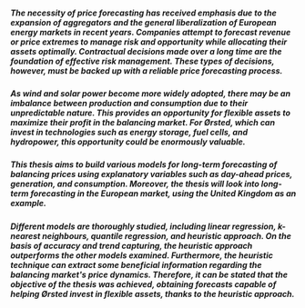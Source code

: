 ##### The necessity of price forecasting has received emphasis due to the expansion of aggregators and the general liberalization of European energy markets in recent years. Companies attempt to forecast revenue or price extremes to manage risk and opportunity while allocating their assets optimally. Contractual decisions made over a long time are the foundation of effective risk management. These types of decisions, however, must be backed up with a reliable price forecasting process.

##### As wind and solar power become more widely adopted, there may be an imbalance between production and consumption due to their unpredictable nature. This provides an opportunity for flexible assets to maximize their profit in the balancing market. For Ørsted, which can invest in technologies such as energy storage, fuel cells, and hydropower, this opportunity could be enormously valuable.

##### This thesis aims to build various models for long-term forecasting of balancing prices using explanatory variables such as day-ahead prices, generation, and consumption. Moreover, the thesis will look into long-term forecasting in the European market, using the United Kingdom as an example.

##### Different models are thoroughly studied, including linear regression, k-nearest neighbours, quantile regression, and heuristic approach. On the basis of accuracy and trend capturing, the heuristic approach outperforms the other models examined. Furthermore, the heuristic technique can extract some beneficial information regarding the balancing market's price dynamics. Therefore, it can be stated that the objective of the thesis was achieved, obtaining forecasts capable of helping Ørsted invest in flexible assets, thanks to the heuristic approach.
